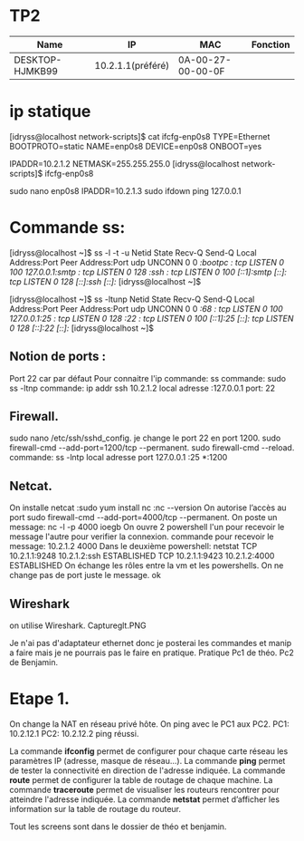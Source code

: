 # TP2

| Name   | IP | MAC | Fonction |
|----------|---|--------|-------|
|DESKTOP-HJMKB99|10.2.1.1(préféré)|0A-00-27-00-00-0F|

# ip statique

[idryss@localhost network-scripts]$ cat ifcfg-enp0s8
TYPE=Ethernet
BOOTPROTO=static
NAME=enp0s8
DEVICE=enp0s8
ONBOOT=yes

IPADDR=10.2.1.2
NETMASK=255.255.255.0
[idryss@localhost network-scripts]$  ifcfg-enp0s8

sudo nano enp0s8
IPADDR=10.2.1.3
sudo ifdown
 ping 127.0.0.1



# Commande ss:

[idryss@localhost ~]$ ss -l -t -u
Netid  State      Recv-Q Send-Q          Local Address:Port                           Peer Address:Port
udp    UNCONN     0      0                           *:bootpc                                    *:*
tcp    LISTEN     0      100                 127.0.0.1:smtp                                      *:*
tcp    LISTEN     0      128                         *:ssh                                       *:*
tcp    LISTEN     0      100                     [::1]:smtp                                   [::]:*
tcp    LISTEN     0      128                      [::]:ssh                                    [::]:*
[idryss@localhost ~]$

[idryss@localhost ~]$ ss -ltunp
Netid  State      Recv-Q Send-Q            Local Address:Port                           Peer Address:Port
udp    UNCONN     0      0                             *:68                                        *:*
tcp    LISTEN     0      100                   127.0.0.1:25                                        *:*
tcp    LISTEN     0      128                           *:22                                        *:*
tcp    LISTEN     0      100                       [::1]:25                                     [::]:*
tcp    LISTEN     0      128                        [::]:22                                     [::]:*
[idryss@localhost ~]$
## Notion de ports :
Port 22 car par défaut
Pour connaitre l'ip 
commande: ss
commande:  sudo ss -ltnp
commande: ip addr
 ssh 10.2.1.2
local adresse :127.0.0.1
port: 22

## Firewall.
sudo nano /etc/ssh/sshd_config.
je change le port 22 en port 1200.
sudo firewall-cmd --add-port=1200/tcp --permanent.
sudo firewall-cmd --reload.
commande: ss -lntp
local adresse port 127.0.0.1 :25
*:1200


## Netcat.
On installe netcat
:sudo yum install nc
:nc --version
On autorise l’accès au port sudo firewall-cmd --add-port=4000/tcp --permanent.
On poste un message: nc -l -p 4000
ioegb
On ouvre 2 powershell l'un pour recevoir le message l'autre pour verifier la connexion.
commande pour recevoir le message: 10.2.1.2 4000
Dans le deuxième powershell: netstat
 TCP    10.2.1.1:9248          10.2.1.2:ssh           ESTABLISHED
  TCP    10.2.1.1:9423          10.2.1.2:4000          ESTABLISHED
  On échange les rôles entre la vm et les powershells. 
On ne change pas de port juste le message.
ok
## Wireshark
on utilise Wireshark.
Captureglt.PNG


Je n'ai pas d'adaptateur ethernet donc je posterai les commandes et manip a faire mais je ne pourrais pas le faire en pratique.
Pratique Pc1 de théo.
Pc2 de Benjamin.

# Etape 1.
On change la NAT en réseau privé hôte.
On ping avec le PC1 aux PC2.
PC1: 10.2.12.1
PC2: 10.2.12.2
ping  réussi.

La commande **ifconfig** permet de configurer pour chaque carte réseau les paramètres IP (adresse, masque de réseau...).
La commande **ping** permet de tester la connectivité en direction de l'adresse indiquée. 
La commande **route** permet de configurer la table de routage de chaque machine.
La commande **traceroute**  permet de visualiser les routeurs rencontrer pour atteindre l'adresse indiquée. 
La commande **netstat** permet d’afficher les information sur la table de routage du routeur.

Tout les screens sont dans le dossier de théo et benjamin.